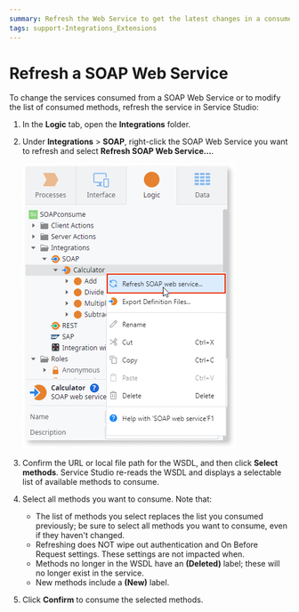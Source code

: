 ```yaml
---
summary: Refresh the Web Service to get the latest changes in a consumed SOAP Web Service or to modify the list of consumed methods in Service Studio.
tags: support-Integrations_Extensions
---
```


# Refresh a SOAP Web Service

To change the services consumed  from a SOAP Web Service or to modify the list of consumed methods, refresh the service in Service Studio:

1. In the **Logic** tab, open the **Integrations** folder.

1. Under **Integrations** > **SOAP**, right-click the SOAP Web Service you want to refresh and select **Refresh SOAP Web Service...**.

    ![Refreshing a SOAP web service from the context menu](images/soap-refresh-menu-ss.png)

1. Confirm the URL or local file path for the WSDL, and then click **Select methods**. Service Studio re-reads the WSDL and displays a selectable list of available methods to consume.

1. Select all methods you want to consume. Note that:

    * The list of methods you select replaces the list you consumed previously; be sure to select all methods you want to consume, even if they haven't changed. 
    * Refreshing does NOT wipe out authentication and On Before Request settings. These settings are not impacted when.
    * Methods no longer in the WSDL have an **(Deleted)** label; these will no longer exist in the service.  
    * New methods include a **(New)** label. 

1. Click **Confirm** to consume the selected methods.
